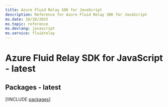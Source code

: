 ```yaml
---
title: Azure Fluid Relay SDK for JavaScript
description: Reference for Azure Fluid Relay SDK for JavaScript
ms.date: 10/28/2025
ms.topic: reference
ms.devlang: javascript
ms.service: fluidrelay
---
```

# Azure Fluid Relay SDK for JavaScript - latest
## Packages - latest
[!INCLUDE [packages](fluid-relay-index.md)]